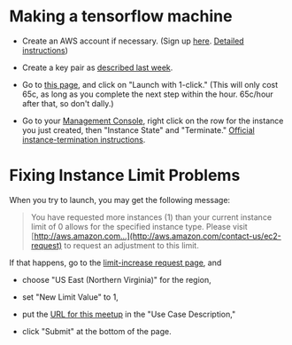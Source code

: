 # Making a tensorflow machine

- Create an AWS account if necessary.  (Sign
  up [here](https://aws.amazon.com/).
  [Detailed instructions](https://github.com/coventry/tfintro/blob/master/notes.org#create-aws-account))

- Create a key pair
  as [described last week](https://github.com/coventry/tfintro/blob/master/notes.org#log-into-aws-and-create-a-key).

- Go
to [this page](https://aws.amazon.com/marketplace/fulfillment?productId=d0199cf7-a04a-4204-be4d-dc3e2af678af&ref_=dtl_psb_continue&region=us-east-1),
and click on "Launch with 1-click."  (This will only cost 65c, as long as you
complete the next step within the hour.  65c/hour after that, so don't dally.)

- Go to your [Management Console](https://console.aws.amazon.com/ec2/), right
click on the row for the instance you just created, then "Instance State" and
"Terminate." [Official instance-termination instructions](http://docs.aws.amazon.com/AWSEC2/latest/UserGuide/terminating-instances.html#terminating-instances-console).

# Fixing Instance Limit Problems

When you try to launch, you may get the following message:

> You have requested more instances (1) than your current instance limit of 0
> allows for the specified instance type. Please
> visit [http://aws.amazon.com...](http://aws.amazon.com/contact-us/ec2-request)
> to request an adjustment to this limit.

If that happens, go to
the [limit-increase request page](https://console.aws.amazon.com/support/home?region=us-east-1#/case/create?issueType=service-limit-increase&limitType=service-code-ec2-instances&serviceLimitIncreaseType=ec2-instances&type=service_limit_increase),
and

- choose "US East (Northern Virginia)" for the region,

- set "New Limit Value" to 1,

- put
  the
  [URL for this meetup](https://www.meetup.com/Cambridge-Artificial-Intelligence-Meetup/events/235750473/) in
  the "Use Case Description,"

- click "Submit" at the bottom of the page.
